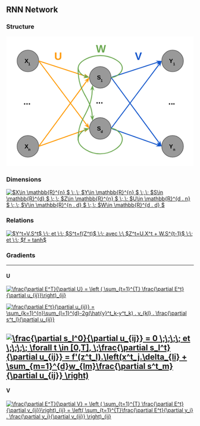 ## RNN Network
### Structure
![alt text](img/rnn.png "RNN Network")

### Dimensions
<a href="https://www.codecogs.com/eqnedit.php?latex=$X\in&space;\mathbb{R}^{n}&space;$&space;\;,\;&space;$Y\in&space;\mathbb{R}^{n}&space;$&space;\;,\;&space;$S\in&space;\mathbb{R}^{d}&space;$&space;\;,\;&space;$Z\in&space;\mathbb{R}^{n}&space;$&space;\;,\;&space;$U\in&space;\mathbb{R}^{d&space;.&space;n}&space;$&space;\;,\;&space;$V\in&space;\mathbb{R}^{n&space;.&space;d}&space;$&space;\;,\;&space;$W\in&space;\mathbb{R}^{d&space;.&space;d}&space;$" target="_blank"><img src="https://latex.codecogs.com/gif.latex?$X\in&space;\mathbb{R}^{n}&space;$&space;\;,\;&space;$Y\in&space;\mathbb{R}^{n}&space;$&space;\;,\;&space;$S\in&space;\mathbb{R}^{d}&space;$&space;\;,\;&space;$Z\in&space;\mathbb{R}^{n}&space;$&space;\;,\;&space;$U\in&space;\mathbb{R}^{d&space;.&space;n}&space;$&space;\;,\;&space;$V\in&space;\mathbb{R}^{n&space;.&space;d}&space;$&space;\;,\;&space;$W\in&space;\mathbb{R}^{d&space;.&space;d}&space;$" title="$X\in \mathbb{R}^{n} $ \;,\; $Y\in \mathbb{R}^{n} $ \;,\; $S\in \mathbb{R}^{d} $ \;,\; $Z\in \mathbb{R}^{n} $ \;,\; $U\in \mathbb{R}^{d . n} $ \;,\; $V\in \mathbb{R}^{n . d} $ \;,\; $W\in \mathbb{R}^{d . d} $" /></a>


### Relations
<a href="https://www.codecogs.com/eqnedit.php?latex=$Y^t=V.S^t$&space;\;\;&space;et&space;\;\;&space;$S^t=f(Z^t)$&space;\;\;&space;avec&space;\;\&space;$Z^t=U.X^t&space;&plus;&space;W.S^{t-1}$&space;\;\;&space;et&space;\;\;&space;$f&space;=&space;tanh$" target="_blank"><img src="https://latex.codecogs.com/gif.latex?$Y^t=V.S^t$&space;\;\;&space;et&space;\;\;&space;$S^t=f(Z^t)$&space;\;\;&space;avec&space;\;\&space;$Z^t=U.X^t&space;&plus;&space;W.S^{t-1}$&space;\;\;&space;et&space;\;\;&space;$f&space;=&space;tanh$" title="$Y^t=V.S^t$ \;\; et \;\; $S^t=f(Z^t)$ \;\; avec \;\ $Z^t=U.X^t + W.S^{t-1}$ \;\; et \;\; $f = tanh$" /></a>


### Gradients
---
#### U
<a href="https://www.codecogs.com/eqnedit.php?latex=\frac{\partial&space;E^T}{\partial&space;U}&space;=&space;\left&space;(&space;\sum_{t=1}^{T}&space;\frac{\partial&space;E^t}{\partial&space;u_{ij}}\right)_{ij}" target="_blank"><img src="https://latex.codecogs.com/gif.latex?\frac{\partial&space;E^T}{\partial&space;U}&space;=&space;\left&space;(&space;\sum_{t=1}^{T}&space;\frac{\partial&space;E^t}{\partial&space;u_{ij}}\right)_{ij}" title="\frac{\partial E^T}{\partial U} = \left ( \sum_{t=1}^{T} \frac{\partial E^t}{\partial u_{ij}}\right)_{ij}" /></a>


<a href="https://www.codecogs.com/eqnedit.php?latex=\frac{\partial&space;E^t}{\partial&space;u_{ij}}&space;=&space;\sum_{k=1}^{n}\sum_{l=1}^{d}-2g(\hat{y}^t_k-y^t_k)&space;.&space;v_{kl}&space;.&space;\frac{\partial&space;s^t_l}{\partial&space;u_{ij}}" target="_blank"><img src="https://latex.codecogs.com/gif.latex?\frac{\partial&space;E^t}{\partial&space;u_{ij}}&space;=&space;\sum_{k=1}^{n}\sum_{l=1}^{d}-2g(\hat{y}^t_k-y^t_k)&space;.&space;v_{kl}&space;.&space;\frac{\partial&space;s^t_l}{\partial&space;u_{ij}}" title="\frac{\partial E^t}{\partial u_{ij}} = \sum_{k=1}^{n}\sum_{l=1}^{d}-2g(\hat{y}^t_k-y^t_k) . v_{kl} . \frac{\partial s^t_l}{\partial u_{ij}}" /></a>

<a href="https://www.codecogs.com/eqnedit.php?latex=\frac{\partial&space;s_l^0}{\partial&space;u_{ij}}&space;=&space;0&space;\;\;\;\;&space;et&space;\;\;\;\;&space;\forall&space;t&space;\in&space;[0,T],&space;\;\frac{\partial&space;s_l^t}{\partial&space;u_{ij}}&space;=&space;f'(z^t_l).\left(x^t_j.\delta_{li}&space;&plus;&space;\sum_{m=1}^{d}w_{lm}\frac{\partial&space;s^t_m}{\partial&space;u_{ij}}&space;\right)" target="_blank"><img src="https://latex.codecogs.com/gif.latex?\frac{\partial&space;s_l^0}{\partial&space;u_{ij}}&space;=&space;0&space;\;\;\;\;&space;et&space;\;\;\;\;&space;\forall&space;t&space;\in&space;[0,T],&space;\;\frac{\partial&space;s_l^t}{\partial&space;u_{ij}}&space;=&space;f'(z^t_l).\left(x^t_j.\delta_{li}&space;&plus;&space;\sum_{m=1}^{d}w_{lm}\frac{\partial&space;s^t_m}{\partial&space;u_{ij}}&space;\right)" title="\frac{\partial s_l^0}{\partial u_{ij}} = 0 \;\;\;\; et \;\;\;\; \forall t \in [0,T], \;\frac{\partial s_l^t}{\partial u_{ij}} = f'(z^t_l).\left(x^t_j.\delta_{li} + \sum_{m=1}^{d}w_{lm}\frac{\partial s^t_m}{\partial u_{ij}} \right)" /></a>
---
#### V
<a href="https://www.codecogs.com/eqnedit.php?latex=\frac{\partial&space;E^T}{\partial&space;V}&space;=&space;\left&space;(&space;\sum_{t=1}^{T}&space;\frac{\partial&space;E^t}{\partial&space;v_{ij}}\right)_{ij}&space;=&space;\left(&space;\sum_{t=1}^{T}\frac{\partial&space;E^t}{\partial&space;y_i}&space;.&space;\frac{\partial&space;y_i}{\partial&space;v_{ij}}&space;\right)_{ij}" target="_blank"><img src="https://latex.codecogs.com/gif.latex?\frac{\partial&space;E^T}{\partial&space;V}&space;=&space;\left&space;(&space;\sum_{t=1}^{T}&space;\frac{\partial&space;E^t}{\partial&space;v_{ij}}\right)_{ij}&space;=&space;\left(&space;\sum_{t=1}^{T}\frac{\partial&space;E^t}{\partial&space;y_i}&space;.&space;\frac{\partial&space;y_i}{\partial&space;v_{ij}}&space;\right)_{ij}" title="\frac{\partial E^T}{\partial V} = \left ( \sum_{t=1}^{T} \frac{\partial E^t}{\partial v_{ij}}\right)_{ij} = \left( \sum_{t=1}^{T}\frac{\partial E^t}{\partial y_i} . \frac{\partial y_i}{\partial v_{ij}} \right)_{ij}" /></a>
